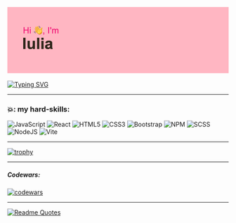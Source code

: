 ![Hi everyone!](./header.png)

[![Typing SVG](https://readme-typing-svg.demolab.com?font=Fira+Code&pause=1000&color=FFB6C1&random=false&width=435&lines=And+i'm+a+frontend-developer!+)](https://git.io/typing-svg)

---
### :collision:: my hard-skills:

![JavaScript](https://img.shields.io/badge/javascript-%23323330.svg?style=for-the-badge&logo=javascript&logoColor=%23F7DF1E) ![React](https://img.shields.io/badge/react-%2320232a.svg?style=for-the-badge&logo=react&logoColor=%2361DAFB) ![HTML5](https://img.shields.io/badge/html5-%23E34F26.svg?style=for-the-badge&logo=html5&logoColor=white) ![CSS3](https://img.shields.io/badge/css3-%231572B6.svg?style=for-the-badge&logo=css3&logoColor=white) ![Bootstrap](https://img.shields.io/badge/bootstrap-%238511FA.svg?style=for-the-badge&logo=bootstrap&logoColor=white) ![NPM](https://img.shields.io/badge/NPM-%23CB3837.svg?style=for-the-badge&logo=npm&logoColor=white)  ![SCSS](https://img.shields.io/badge/Scss-CC6699?style=for-the-badge&logo=sass&logoColor=white) ![NodeJS](https://img.shields.io/badge/node.js-6DA55F?style=for-the-badge&logo=node.js&logoColor=white) ![Vite](https://img.shields.io/badge/vite-%23646CFF.svg?style=for-the-badge&logo=vite&logoColor=white)

---
[![trophy](https://github-profile-trophy.vercel.app/?username=ryo-ma&theme=dracula&column=5&row=1)](https://github.com/ryo-ma/github-profile-trophy)

---

##### Codewars:
[![codewars](https://www.codewars.com/users/Iulia/badges/large)](https://www.codewars.com/users/Iulia)   

---

[![Readme Quotes](https://quotes-github-readme.vercel.app/api?type=horizontal&theme=dracula)](https://github.com/piyushsuthar/github-readme-quotes)

